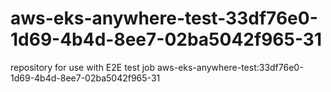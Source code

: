# aws-eks-anywhere-test-33df76e0-1d69-4b4d-8ee7-02ba5042f965-31
repository for use with E2E test job aws-eks-anywhere-test:33df76e0-1d69-4b4d-8ee7-02ba5042f965-31
